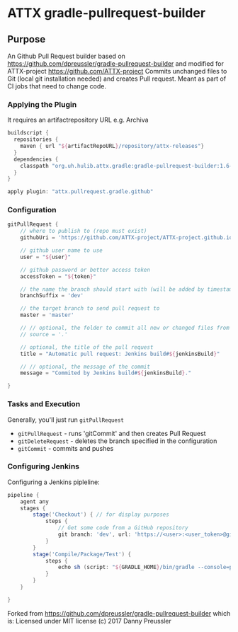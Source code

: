 # ATTX gradle-pullrequest-builder

## Purpose

An Github Pull Request builder based on https://github.com/dpreussler/gradle-pullrequest-builder and modified for ATTX-project https://github.com/ATTX-project
Commits unchanged files to Git (local git installation needed) and creates Pull request.
Meant as part of CI jobs that need to change code.

### Applying the Plugin

It requires an artifactrepository URL e.g. Archiva

```groovy
buildscript {
  repositories {
    maven { url "${artifactRepoURL}/repository/attx-releases"}
  }
  dependencies {
    classpath "org.uh.hulib.attx.gradle:gradle-pullrequest-builder:1.6-SNAPSHOT"
  }
}

apply plugin: "attx.pullrequest.gradle.github"
```

### Configuration


```groovy
gitPullRequest {
    // where to publish to (repo must exist)
    githubUri = 'https://github.com/ATTX-project/ATTX-project.github.io'

    // github user name to use
    user = "${user}"

    // github password or better access token
    accessToken = "${token}"

    // the name the branch should start with (will be added by timestamp to avoid collisions)
    branchSuffix = 'dev'

    // the target branch to send pull request to
    master = 'master'

    // // optional, the folder to commit all new or changed files from (default=src)
    // source = '.'

    // optional, the title of the pull request
    title = "Automatic pull request: Jenkins build#${jenkinsBuild}"

    // // optional, the message of the commit
    message = "Commited by Jenkins build#${jenkinsBuild}."

}
```

### Tasks and Execution

Generally, you'll just run `gitPullRequest`

* `gitPullRequest` - runs 'gitCommit' and then creates Pull Request
* `gitDeleteRequest` - deletes the branch specified in the configuration
* `gitCommit` - commits and pushes



### Configuring Jenkins

Configuring a Jenkins pipleline:
```groovy
pipeline {
    agent any
    stages {
        stage('Checkout') { // for display purposes
            steps {
                // Get some code from a GitHub repository
                git branch: 'dev', url: 'https://<user>:<user_token>@github.com/ATTX-project/ATTX-project.github.io.git'
            }
        }
        stage('Compile/Package/Test') {
            steps {
                echo sh (script: "${GRADLE_HOME}/bin/gradle --console=plain -b ${workspace}/build.gradle -PartifactRepoURL=http://archiva:8080 -Puser=<user> -Ptoken=<user_token> -PjenkinsBuild=${BUILD_NUMBER} clean gitPullRequest", returnStdout: true)
            }
        }
    }

}
```

Forked from https://github.com/dpreussler/gradle-pullrequest-builder which is: Licensed under MIT license (c) 2017 Danny Preussler
